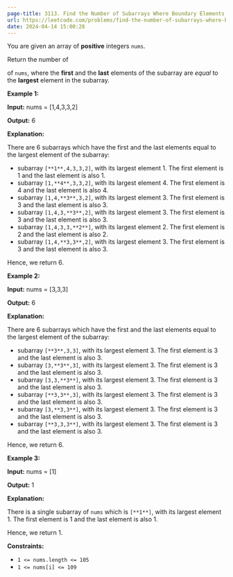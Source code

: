 ```yaml
---
page-title: 3113. Find the Number of Subarrays Where Boundary Elements Are Maximum
url: https://leetcode.com/problems/find-the-number-of-subarrays-where-boundary-elements-are-maximum/description/
date: 2024-04-14 15:00:28
---
```

You are given an array of **positive** integers `nums`.

Return the number of

of `nums`, where the **first** and the **last** elements of the subarray are *equal* to the **largest** element in the subarray.

**Example 1:**

**Input:** nums = \[1,4,3,3,2\]

**Output:** 6

**Explanation:**

There are 6 subarrays which have the first and the last elements equal to the largest element of the subarray:

-   subarray `[**1**,4,3,3,2]`, with its largest element 1. The first element is 1 and the last element is also 1.
-   subarray `[1,**4**,3,3,2]`, with its largest element 4. The first element is 4 and the last element is also 4.
-   subarray `[1,4,**3**,3,2]`, with its largest element 3. The first element is 3 and the last element is also 3.
-   subarray `[1,4,3,**3**,2]`, with its largest element 3. The first element is 3 and the last element is also 3.
-   subarray `[1,4,3,3,**2**]`, with its largest element 2. The first element is 2 and the last element is also 2.
-   subarray `[1,4,**3,3**,2]`, with its largest element 3. The first element is 3 and the last element is also 3.

Hence, we return 6.

**Example 2:**

**Input:** nums = \[3,3,3\]

**Output:** 6

**Explanation:**

There are 6 subarrays which have the first and the last elements equal to the largest element of the subarray:

-   subarray `[**3**,3,3]`, with its largest element 3. The first element is 3 and the last element is also 3.
-   subarray `[3,**3**,3]`, with its largest element 3. The first element is 3 and the last element is also 3.
-   subarray `[3,3,**3**]`, with its largest element 3. The first element is 3 and the last element is also 3.
-   subarray `[**3,3**,3]`, with its largest element 3. The first element is 3 and the last element is also 3.
-   subarray `[3,**3,3**]`, with its largest element 3. The first element is 3 and the last element is also 3.
-   subarray `[**3,3,3**]`, with its largest element 3. The first element is 3 and the last element is also 3.

Hence, we return 6.

**Example 3:**

**Input:** nums = \[1\]

**Output:** 1

**Explanation:**

There is a single subarray of `nums` which is `[**1**]`, with its largest element 1. The first element is 1 and the last element is also 1.

Hence, we return 1.

**Constraints:**

-   `1 <= nums.length <= 105`
-   `1 <= nums[i] <= 109`